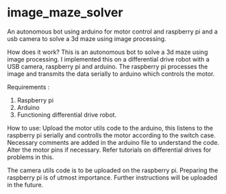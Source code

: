 # image_maze_solver
An autonomous bot using arduino for motor control and raspberry pi and a usb camera to solve a 3d maze using image processing.


How does it work?
  This is an autonomous bot to solve a 3d maze using image processing. I implemented this on a differential drive robot with a USB camera, raspberry pi and arduino. The raspberry pi processes the image and transmits the data serially to arduino which controls the motor.
  
Requirements :
  1. Raspberry pi
  2. Arduino
  3. Functioning differential drive robot.

How to use:
  Upload the motor utils code to the arduino, this listens to the raspberry pi serially and controlls the motor according to the switch case. Necessary comments are added in the arduino file to understand the code. Alter the motor pins if necessary. Refer tutorials on differential drives for problems in this.
  
  The camera utils code is to be uploaded on the raspberry pi. Preparing the raspberry pi is of utmost importance.
  Further instructions will be uploaded in the future.
   
